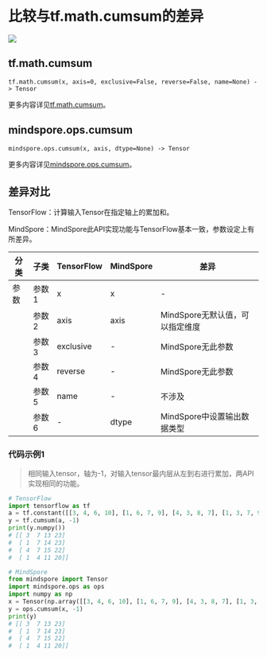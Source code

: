 # 比较与tf.math.cumsum的差异

<a href="https://gitee.com/mindspore/docs/blob/master/docs/mindspore/source_zh_cn/note/api_mapping/tensorflow_diff/cumsum.md" target="_blank"><img src="https://mindspore-website.obs.cn-north-4.myhuaweicloud.com/website-images/master/resource/_static/logo_source.png"></a>

## tf.math.cumsum

```text
tf.math.cumsum(x, axis=0, exclusive=False, reverse=False, name=None) -> Tensor
```

更多内容详见[tf.math.cumsum](https://tensorflow.google.cn/versions/r2.6/api_docs/python/tf/math/cumsum)。

## mindspore.ops.cumsum

```text
mindspore.ops.cumsum(x, axis, dtype=None) -> Tensor
```

更多内容详见[mindspore.ops.cumsum](https://www.mindspore.cn/docs/zh-CN/master/api_python/ops/mindspore.ops.cumsum.html)。

## 差异对比

TensorFlow：计算输入Tensor在指定轴上的累加和。

MindSpore：MindSpore此API实现功能与TensorFlow基本一致，参数设定上有所差异。

| 分类 | 子类 |TensorFlow | MindSpore | 差异 |
| --- | --- | --- | --- |---|
|参数 | 参数1 | x | x |- |
| | 参数2 | axis | axis | MindSpore无默认值，可以指定维度 |
| | 参数3 | exclusive | - | MindSpore无此参数 |
| | 参数4 | reverse | - | MindSpore无此参数 |
| | 参数5 | name | - | 不涉及 |
| | 参数6 | - | dtype | MindSpore中设置输出数据类型 |

### 代码示例1

> 相同输入tensor，轴为-1，对输入tensor最内层从左到右进行累加，两API实现相同的功能。

```python
# TensorFlow
import tensorflow as tf
a = tf.constant([[3, 4, 6, 10], [1, 6, 7, 9], [4, 3, 8, 7], [1, 3, 7, 9]])
y = tf.cumsum(a, -1)
print(y.numpy())
# [[ 3  7 13 23]
#  [ 1  7 14 23]
#  [ 4  7 15 22]
#  [ 1  4 11 20]]

# MindSpore
from mindspore import Tensor
import mindspore.ops as ops
import numpy as np
x = Tensor(np.array([[3, 4, 6, 10], [1, 6, 7, 9], [4, 3, 8, 7], [1, 3, 7, 9]]))
y = ops.cumsum(x, -1)
print(y)
# [[ 3  7 13 23]
#  [ 1  7 14 23]
#  [ 4  7 15 22]
#  [ 1  4 11 20]]
```
